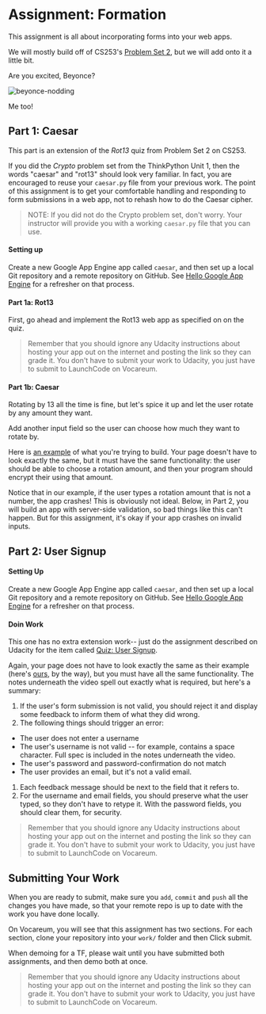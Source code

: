 # Assignment: Formation

This assignment is all about incorporating forms into your web apps.

We will mostly build off of CS253's [Problem Set 2][pset2], but we will add onto it a little bit.

Are you excited, Beyonce?

![beyonce-nodding](https://media.giphy.com/media/xT0BKqoyyaL7YBbyUM/giphy.gif)

Me too!

## Part 1: Caesar

This part is an extension of the *Rot13* quiz from Problem Set 2 on CS253.

If you did the *Crypto* problem set from the ThinkPython Unit 1, then the words "caesar" and "rot13" should look very familiar. In fact, you are encouraged to reuse your `caesar.py` file from your previous work. The point of this assignment is to get your comfortable handling and responding to form submissions in a web app, not to rehash how to do the Caesar cipher.

> NOTE: If you did not do the Crypto problem set, don't worry. Your instructor will provide you with a working `caesar.py` file that you can use.

#### Setting up

Create a new Google App Engine app called `caesar`, and then set up a local Git repository and a remote repository on GitHub. See [Hello Google App Engine][hello-gae] for a refresher on that process.

#### Part 1a: Rot13

First, go ahead and implement the Rot13 web app as specified on on the quiz.

> Remember that you should ignore any Udacity instructions about hosting your app out on the internet and posting the link so they can grade it. You don't have to submit your work to Udacity, you just have to submit to LaunchCode on Vocareum.

#### Part 1b: Caesar

Rotating by 13 all the time is fine, but let's spice it up and let the user rotate by any amount they want.

Add another input field so the user can choose how much they want to rotate by.

Here is [an example][caesar-example] of what you're trying to build. Your page doesn't have to look exactly the same, but it must have the same functionality: the user should be able to choose a rotation amount, and then your program should encrypt their using that amount.

Notice that in our example, if the user types a rotation amount that is not a number, the app crashes! This is obviously not ideal. Below, in Part 2, you will build an app with server-side validation, so bad things like this can't happen. But for this assignment, it's okay if your app crashes on invalid inputs.

## Part 2: User Signup

#### Setting Up

Create a new Google App Engine app called `caesar`, and then set up a local Git repository and a remote repository on GitHub. See [Hello Google App Engine][hello-gae] for a refresher on that process.

#### Doin Work

This one has no extra extension work-- just do the assignment described on Udacity for the item called [Quiz: User Signup][user-signup].

Again, your page does not have to look exactly the same as their example (here's [ours][signup-example], by the way), but you must have all the same functionality. The notes underneath the video spell out exactly what is required, but here's a summary:
1. If the user's form submission is not valid, you should reject it and display some feedback to inform them of what they did wrong.
1. The following things should trigger an error:
  - The user does not enter a username
  - The user's username is not valid -- for example, contains a space character. Full spec is included in the notes underneath the video.
  - The user's password and password-confirmation do not match
  - The user provides an email, but it's not a valid email.
1. Each feedback message should be next to the field that it refers to.
1. For the username and email fields, you should preserve what the user typed, so they don't have to retype it. With the password fields, you should clear them, for security.

> Remember that you should ignore any Udacity instructions about hosting your app out on the internet and posting the link so they can grade it. You don't have to submit your work to Udacity, you just have to submit to LaunchCode on Vocareum.


## Submitting Your Work

When you are ready to submit, make sure you `add`, `commit` and `push` all the changes you have made, so that your remote repo is up to date with the work you have done locally.

On Vocareum, you will see that this assignment has two sections. For each section, clone your repository into your `work/` folder and then Click submit.

When demoing for a TF, please wait until you have submitted both assignments, and then demo both at once.

> Remember that you should ignore any Udacity instructions about hosting your app out on the internet and posting the link so they can grade it. You don't have to submit your work to Udacity, you just have to submit to LaunchCode on Vocareum.


[pset2]: https://classroom.udacity.com/courses/cs253/lessons/48756009/concepts/485384170923#
[user-signup]: https://classroom.udacity.com/courses/cs253/lessons/48756009/concepts/485384170923#
[caesar-example]: https://launchcode-demos.appspot.com/caesar
[signup-example]: https://launchcode-demos.appspot.com/signup
[hello-gae]: ../../assignments/hello-google-app-engine
